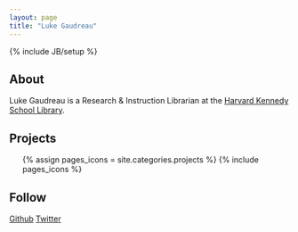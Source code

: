 ```yaml
---
layout: page
title: "Luke Gaudreau"
---
```


{% include JB/setup %}

## About

Luke Gaudreau is a Research & Instruction Librarian at the [Harvard
Kennedy School Library](http://www.hks.harvard.edu/library).

## Projects

<ul class="thumbnails">
  {% assign pages_icons = site.categories.projects %}
  {% include pages_icons %}
</ul>

## Follow

<p>
<a href="http://github.com/infosoph" class="btn btn-primary
btn-large">Github</a>
<a href="http://twitter.com/infosoph" class="btn btn-info
btn-large">Twitter</a>
</p>
